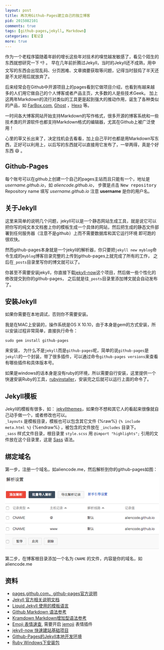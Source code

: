 ```yaml
---
layout: post
title: 再次用Github-Pages建立自己的独立博客
pid: 2015082101
comments: true
tags: [github-pages,jekyll, Markdown]
categories: [笔记]
more: true
---
```


作为一个老程序猿随着年龄的增长这些年对技术的嗅觉越发敏感了，看见个陌生的东西就想研究一下 :-1: 。
早在几年前折腾过Jekyll，当时的Jekyll还不成熟，用中文写的东西会出现乱码、分页困难、文章摘要获取等问题，记得当时鼓捣了半天还是不太好用后就放弃了。

<!-- more -->

后来经常会在Github中开源项目上的pages看到它做项目介绍，也看到有越来越多的人们用它做自己的个人博客或者产品主页，大多数的人是些技术Geek。
加上这两年Markdown的流行对类似的工具更是起到强大的推动作用，诞生了各种类似的产品，如 [FarBox.com](http://FarBox.com), [Ghost](https://ghost.org/) ，[Hexo](https://hexo.io/zh-cn/) 等。

一时间各大博客网站开始支持Markdown的写作格式，很多开源的博客系统和一些技术类的开源软件也都支持Markdown格式的编辑器，尤其在Github上被广泛使用！

心里的草又长出来了，决定找机会去看看，加上自己平时也都是用Markdown写东西，正好可以利用上，以后写的东西就可以直接用它发布了，一举两得，真是个好东西 :smile: 。

## Github-Pages

每个账号可以在github上创建一个自己的pages主站而且只能有一个，地址是 *username.github.io*，如 *aliencode.github.io*，
步骤是点击 <kbd>New repository</kbd> Repository name 填写 *username.github.io* 注意 **username** 是你的用户名。

## 关于Jekyll
这里来简单的说明几个问题，jekyll可以是一个静态网站生成工具，就是说它可以把你写的纯文本文档套上你的模板生成一个具体的网站，然后把生成的静态文件部署到任何服务器（注意不是github）上而不需要数据库和其它运行环境
即可跑的很欢快。

然而github-pages本身就是一个jekyll的解析器，你只要把`jekyll new myblog`命令生成的`myblog`博客目录完整的上传到github-pages上就完成了所有的工作，
之后在`_posts`目录里写你的博文就可以了。

你甚至不需要安装jekyll，你直接下载[jekyll-now](https://github.com/barryclark/jekyll-now)这个项目，然后做一些个性化的修改提交到你的github-pages，
之后就是往`_posts`目录里添加博文就会自动发布了。

## 安装Jekyll
如果你需要在本地调试，否则你不需要安装。

我是在MAC上安装的，操作系统是OS X 10.10，由于本身是gem的方式安装，所以安装过程非常简单，直接执行命令：

```
sudo gem install github-pages
```

来安装，
为什么不是`jekyll`而是`github-pages`呢，简单的说`github-pages`是`jekyll`的一个封装，带了很多插件，可以通过命令`github-pages versions`来查看有哪些插件和具体版本号。

如果是windows的话本身是没有ruby的环境，所以需要自行安装，这里提供一个快速安装Ruby的工具，[rubyinstaller](http://rubyinstaller.org/downloads/)，安装完之后就可以运行上面的命令了。

## Jekyll模板

Jekyll的模板有很多，如： [jekyllthemes](http://jekyllthemes.org/)，如果你不想和其它人的看起来很像就自己动手做一个，或者修改也可以。  
`_layouts` 是模板目录，模板也可以包含其它文件 {%raw%} `{% include meta.html %}` {%endraw%} ，被包含的文件放在 `_includes` 目录下。  
 `_sass` 样式文件目录，根目录里 `style.scss` 用 `@import "highlights";` 引用的文件放在这个目录里，这是 [Sass](http://sass-lang.com/) 语法。

## 绑定域名
第一步，注册一个域名，如aliencode.me，然后解析到你的github-pages如图：

![域名绑定](/images/2015/domain.png)

第二步，在博客根目录添加一个名为 `CNAME` 的文件，内容是你的域名，如aliencode.me



## 资料

* [pages.github.com，github-pages官方说明](https://pages.github.com/)
* [Jekyll 官方相关说明文档](http://jekyllrb.com/docs/home/)
* [Liquid Jekyll 使用的模板语言](https://github.com/Shopify/liquid/wiki/Liquid-for-Designers)
* [Github Markdown 语法参考](https://help.github.com/articles/markdown-basics/)
* [Kramdown Markdown增加型语法参考](http://kramdown.gettalong.org/syntax.html)
* [Emoji 表情速查](http://www.emoji-cheat-sheet.com/), 需要开启 [jemoji](https://github.com/jekyll/jemoji) 表情插件
* [jekyll-now 快速建站基础项目](https://github.com/barryclark/jekyll-now)
* [Github-Pages的Jekyll本地开发环境](https://github.com/github/pages-gem)
* [Ruby Windows下安装包](http://rubyinstaller.org/downloads/)
